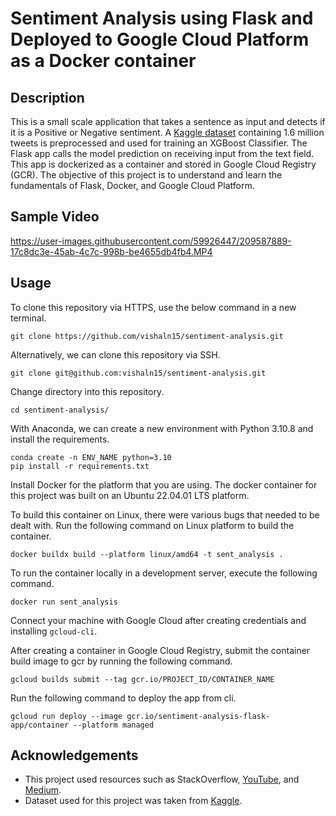 # Sentiment Analysis using Flask and Deployed to Google Cloud Platform as a Docker container

## Description

This is a small scale application that takes a sentence as input and detects if it is a Positive or Negative sentiment. A [Kaggle dataset](https://www.kaggle.com/datasets/kazanova/sentiment140) containing 1.6 million tweets is preprocessed and used for training an XGBoost Classifier. The Flask app calls the model prediction on receiving input from the text field. This app is dockerized as a container and stored in Google Cloud Registry (GCR). The objective of this project is to understand and learn the fundamentals of Flask, Docker, and Google Cloud Platform.

## Sample Video

https://user-images.githubusercontent.com/59926447/209587889-17c8dc3e-45ab-4c7c-998b-be4655db4fb4.MP4

## Usage

To clone this repository via HTTPS, use the below command in a new terminal.

```
git clone https://github.com/vishaln15/sentiment-analysis.git
```

Alternatively, we can clone this repository via SSH.

```
git clone git@github.com:vishaln15/sentiment-analysis.git
```

Change directory into this repository.

```
cd sentiment-analysis/
```

With Anaconda, we can create a new environment with Python 3.10.8 and install the requirements.

```
conda create -n ENV_NAME python=3.10
pip install -r requirements.txt
```

Install Docker for the platform that you are using. The docker container for this project was built on an Ubuntu 22.04.01 LTS platform.

To build this container on Linux, there were various bugs that needed to be dealt with. Run the following command on Linux platform to build the container.

```
docker buildx build --platform linux/amd64 -t sent_analysis .
```

To run the container locally in a development server, execute the following command.

```
docker run sent_analysis
```

Connect your machine with Google Cloud after creating credentials and installing `gcloud-cli`.

After creating a container in Google Cloud Registry, submit the container build image to gcr by running the following command.

```
gcloud builds submit --tag gcr.io/PROJECT_ID/CONTAINER_NAME
```

Run the following command to deploy the app from cli.

```
gcloud run deploy --image gcr.io/sentiment-analysis-flask-app/container --platform managed
```

## Acknowledgements

- This project used resources such as StackOverflow, [YouTube](https://youtu.be/zGP_nYmZd9c), and [Medium](https://towardsdatascience.com/deploy-a-dockerized-flask-app-to-google-cloud-platform-71d91b39b25e).
- Dataset used for this project was taken from [Kaggle](https://www.kaggle.com/datasets/kazanova/sentiment140).

